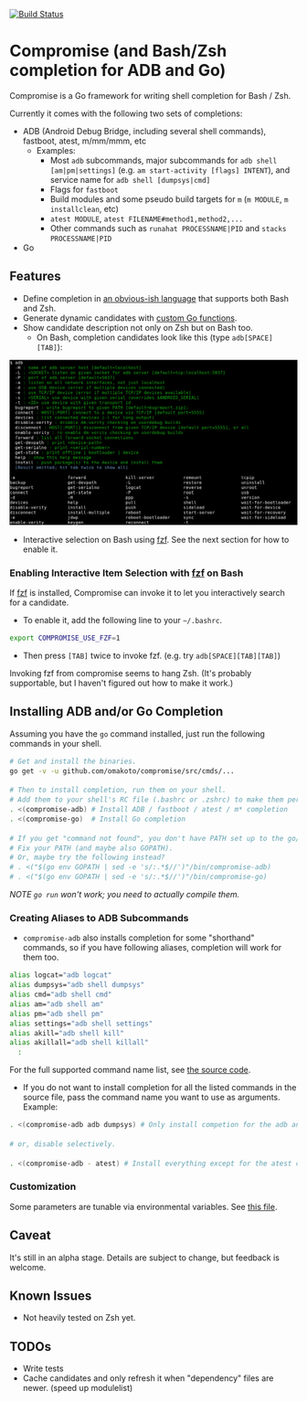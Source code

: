 [![Build Status](https://travis-ci.org/omakoto/compromise.svg?branch=master)](https://travis-ci.org/omakoto/compromise)
# Compromise (and Bash/Zsh completion for ADB and Go)

Compromise is a Go framework for writing shell completion for Bash / Zsh.

Currently it comes with the following two sets of completions:

 - ADB (Android Debug Bridge, including several shell commands), fastboot, atest, m/mm/mmm, etc
    - Examples:
        - Most `adb` subcommands, major subcommands for `adb shell [am|pm|settings]`
         (e.g. `am start-activity [flags] INTENT`), and service name for `adb shell [dumpsys|cmd]`
        - Flags for `fastboot` 
        - Build modules and some pseudo build targets for `m` (`m MODULE`, `m installclean`, etc)
        - `atest MODULE`, `atest FILENAME#method1,method2,...`
        - Other commands such as `runahat PROCESSNAME|PID` and `stacks PROCESSNAME|PID`
 - Go

## Features

 - Define completion in [an obvious-ish language](src/cmds/compromise-go/go.go) that supports both Bash and Zsh.
 - Generate dynamic candidates with [custom Go functions](src/cmds/compromise-adb/adb.go).
 - Show candidate description not only on Zsh but on Bash too.
   - On Bash, completion candidates look like this (type `adb[SPACE][TAB]`):
 <img src="https://raw.githubusercontent.com/omakoto/compromise/master/img/compromise-adb.png" width=600>

 - Interactive selection on Bash using [fzf](https://github.com/junegunn/fzf).
   See the next section for how to enable it.

### Enabling Interactive Item Selection with [fzf](https://github.com/junegunn/fzf) on Bash

If [fzf](https://github.com/junegunn/fzf) is installed, Compromise can invoke it to let you
interactively search for a candidate.

 - To enable it, add the following line to your `~/.bashrc`.
```bash
export COMPROMISE_USE_FZF=1 
```
 - Then press `[TAB]` twice to invoke fzf. (e.g. try `adb[SPACE][TAB][TAB]`)

Invoking fzf from compromise seems to hang Zsh.
(It's probably supportable, but I haven't figured out how to make it work.)
  
## Installing ADB and/or Go Completion

Assuming you have the `go` command installed, just run the following commands in your shell.
```bash
# Get and install the binaries.
go get -v -u github.com/omakoto/compromise/src/cmds/...

# Then to install completion, run them on your shell.
# Add them to your shell's RC file (.bashrc or .zshrc) to make them persistent.
. <(compromise-adb) # Install ADB / fastboot / atest / m* completion
. <(compromise-go)  # Install Go completion

# If you get "command not found", you don't have PATH set up to the go/bin directory.
# Fix your PATH (and maybe also GOPATH).
# Or, maybe try the following instead?
# . <("$(go env GOPATH | sed -e 's/:.*$//')"/bin/compromise-adb)
# . <("$(go env GOPATH | sed -e 's/:.*$//')"/bin/compromise-go)

```
 
 *NOTE `go run` won't work; you need to actually compile them.*
 
### Creating Aliases to ADB Subcommands
 - `compromise-adb` also installs completion for some "shorthand" commands,
so if you have following aliases, completion will work for them too.

```bash
alias logcat="adb logcat"
alias dumpsys="adb shell dumpsys"
alias cmd="adb shell cmd"
alias am="adb shell am"
alias pm="adb shell pm"
alias settings="adb shell settings"
alias akill="adb shell kill"
alias akillall="adb shell killall"
  :
```  
For the full supported command name list, see [the source code](src/cmds/compromise-adb/adb.go).
 
 - If you do not want to install completion for all the listed commands
   in the source file, pass the command name you want to use as arguments. Example: 

```bash
. <(compromise-adb adb dumpsys) # Only install competion for the adb and dumpsys commands.  

# or, disable selectively.

. <(compromise-adb - atest) # Install everything except for the atest completion.  
```

### Customization

Some parameters are tunable via environmental variables.
See [this file](src/compromise/compenv/compenv.go).


## Caveat

 It's still in an alpha stage. Details are subject to change, but feedback is welcome.

## Known Issues

 - Not heavily tested on Zsh yet.

## TODOs
 - Write tests
 - Cache candidates and only refresh it when "dependency" files are newer. (speed up modulelist)
 
